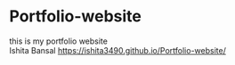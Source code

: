 # Portfolio-website
this is my portfolio website
<br>
Ishita Bansal
https://ishita3490.github.io/Portfolio-website/
